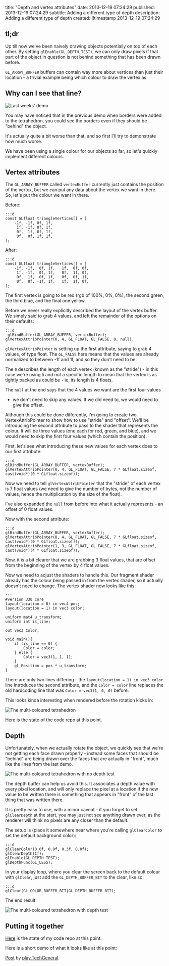 title: "Depth and vertex attributes"
date: 2013-12-19 07:24:29
published: 2013-12-19 07:24:29
subtitle: Adding a different type of depth
description:
     Adding a different type of depth
created: !!timestamp 2013-12-19 07:24:29

## tl;dr ##

Up till now we've been naively drawing objects potentially on top of each
other.  By setting `glEnable(GL_DEPTH_TEST)`, we can only draw pixels if that
part of the object in question is not behind something that has been drawn
before.

`GL_ARRAY_BUFFER` buffers can contain way more about vertices than just their
location - a trivial example being which colour to draw the vertex as.

## Why can I see that line? ##

![Last weeks' demo](http://play-static.techgeneral.org/2013/12/20131219-previous-demo-nodepth-750.jpg)

You may have noticed that in the previous demo when borders were added to the
tetrahedron, you could see the borders even if they should be "behind" the
object.

It's actually quite a bit worse than that, and so first I'll try to demonstrate
how much worse.

We have been using a single colour for our objects so far, so let's quickly
implement different colours.

## Vertex attributes ##

The `GL_ARRAY_BUFFER` called `vertexBuffer` currently just contains the
position of the vertex, but we can put any data about the vertex we want in
there.  So, let's put the colour we want in there.

Before:

    :::d
    const GLfloat triangleVertices[] = [
        -1f, -1f, 0f, 1f,
         1f, -1f, 0f, 1f,
         0f,  1f, 0f, 1f,
         0f,  0f, 1f, 1f,
    ];

After:

    :::d
    const GLfloat triangleVertices[] = [
        -1f, -1f,  0f, 1f,   1f,  0f, 0f,
         1f, -1f,  0f, 1f,   0f,  1f, 0f,
         0f,  1f,  0f, 1f,   0f,  0f, 1f,
         0f,  0f, -1f, 1f,   1f,  1f, 0f,
    ];

The first vertex is going to be red (rgb of 100%, 0%, 0%), the second green,
the third blue, and the final one yellow.

Before we never really explicitly described the layout of the vertex buffer.
We simply said to grab 4 values, and left the remainder of the options on their
defaults:

    :::d
     glBindBuffer(GL_ARRAY_BUFFER, vertexBuffer);
    glVertexAttribPointer(0, 4, GL_FLOAT, GL_FALSE, 0, null);

`glVertexAttribPointer` is setting up the first attribute, saying to grab 4
values, of type float.  The `GL_FALSE` here means that the values are already
normalized to between -1f and 1f, and so they don't need to be.

The `0` describes the length of each vertex (known as the "stride") - in this
case we're using `0` and not a specific length to mean that the vertex is as
tightly packed as could be - ie, its length is 4 floats.

The `null` at the end says that the 4 values we want are the first four values
- we don't need to skip any values.  If we did need to, we would need to give
the offset.

Although this could be done differently, I'm going to create two
VertexAttribPointer to show how to use "stride" and "offset".  We'll be
introducing the second attribute to pass to the shader that represents the
colour.  It will be three values (one each for red, green, and blue), and we
would need to skip the first four values (which contain the position).

First, let's see what introducing these new values for each vertex does to our
first attribute:

    :::d
    glBindBuffer(GL_ARRAY_BUFFER, vertexBuffer);
    glVertexAttribPointer(0, 4, GL_FLOAT, GL_FALSE, 7 * GLfloat.sizeof, cast(void*)(0 * GLfloat.sizeof));

Now we need to tell `glVertexAttribPointer` that the "stride" of each vertex is
7 float values (we need to give the number of bytes, not the number of values,
hence the multiplication by the size of the float).

I've also expanded the `null` from before into what it actually represents - an
offset of 0 float values.

Now with the second attribute:

    :::d
    glBindBuffer(GL_ARRAY_BUFFER, vertexBuffer);
    glVertexAttribPointer(0, 4, GL_FLOAT, GL_FALSE, 7 * GLfloat.sizeof, cast(void*)(0 * GLfloat.sizeof));
    glVertexAttribPointer(1, 3, GL_FLOAT, GL_FALSE, 7 * GLfloat.sizeof, cast(void*)(4 * GLfloat.sizeof));

Now, it is a bit clearer that we are grabbing 3 float values, that are offset
from the beginning of the vertex by 4 float values.

Now we need to adjust the shaders to handle this.  Our fragment shader already
has the colour being passed in from the vertex shader, so it actually doesn't
need to change.  The vertex shader now looks like this:

    :::
    #version 330 core
    layout(location = 0) in vec4 pos;
    layout(location = 1) in vec3 color;

    uniform mat4 u_transform;
    uniform int is_line;

    out vec3 Color;

    void main(){
        if (is_line == 0) {
            Color = color;
        } else {
            Color = vec3(1, 1, 1);
        }
        gl_Position = pos * u_transform;
    }

There are only two lines differing - the `layout(location = 1) in vec3 color`
line introduces the second attribute, and the `Color = color` line replaces the
old hardcoding line that was `Color = vec3(1, 0, 0)` before.

This looks kinda interesting when rendered before the rotation kicks in:

![The multi-coloured tetrahedron](http://play-static.techgeneral.org/20131219-multi-coloured-tetrahedron-750.jpg)

[Here][commit1] is the state of the code repo at this point.

## Depth ##

Unfortunately, when we actually rotate the object, we quickly see that we're
not getting each face drawn properly - instead some faces that should be
"behind" are being drawn over the faces that are actually in "front", much like
the lines from the last demo.

![The multi-coloured tetrahedron with no depth test](http://play-static.techgeneral.org/2013/12/20131219-multi-coloured-tetrahedron-nodepth-750.jpg)

The depth buffer can help us avoid this.  It associates a depth value with
every pixel location, and will only replace the pixel at a location if the new
value to be written there is something that appears in "front" of the last
thing that was written there.

It is pretty easy to use, with a minor caveat - if you forget to set
`glClearDepth` at the start, you may just not see anything drawn ever, as the
renderer will think no pixels are any closer than the default.

The setup is (place it somewhere near where you're calling `glClearColor` to
set the default background color):

    :::d
    glClearColor(0.0f, 0.0f, 0.3f, 0.0f);
    glClearDepth(1f);
    glEnable(GL_DEPTH_TEST);
    glDepthFunc(GL_LESS);

In your display loop, where you clear the screen back to the default colour
with `glClear`, just add the `GL_DEPTH_BUFFER_BIT` to the clear, like so:

    :::d
    glClear(GL_COLOR_BUFFER_BIT|GL_DEPTH_BUFFER_BIT);

The end result:

![The multi-coloured tetrahedron with depth test](http://play-static.techgeneral.org/2013/12/20131219-multi-coloured-tetrahedron-depth-750.jpg)

## Putting it together ##

[Here][commit2] is the state of my code repo at this point.

Here is a short demo of what it looks like at this point:

<div id="fb-root"></div> <script>(function(d, s, id) { var js, fjs = d.getElementsByTagName(s)[0]; if (d.getElementById(id)) return; js = d.createElement(s); js.id = id; js.src = "//connect.facebook.net/en_US/all.js#xfbml=1"; fjs.parentNode.insertBefore(js, fjs); }(document, 'script', 'facebook-jssdk'));</script>
<div class="fb-post" data-href="https://www.facebook.com/photo.php?v=555969887819563" data-width="750"><div class="fb-xfbml-parse-ignore"><a href="https://www.facebook.com/photo.php?v=555969887819563">Post</a> by <a href="https://www.facebook.com/play.TechGeneral">play.TechGeneral</a>.</div></div>
</script>


[commit1]: https://github.com/nxsy/abandonedtemple/tree/6c3a8c5ef1ff6c0ddc73955ab68658ca5ac374fe
[commit2]: https://github.com/nxsy/abandonedtemple/tree/63ebb431db8f386d2dc3c99656c7cabb8aad4c37
